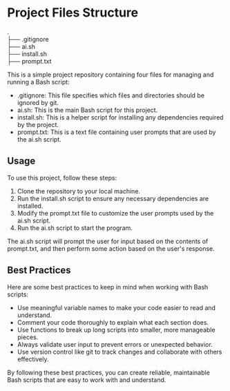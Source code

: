 # Project Files Structure
. <br>
├── .gitignore <br>
├── ai.sh <br>
├── install.sh <br>
├── prompt.txt <br>

This is a simple project repository containing four files for managing and running a Bash script:

- .gitignore: This file specifies which files and directories should be ignored by git.
- ai.sh: This is the main Bash script for this project.
- install.sh: This is a helper script for installing any dependencies required by the project.
- prompt.txt: This is a text file containing user prompts that are used by the ai.sh script.

## Usage

To use this project, follow these steps:

1. Clone the repository to your local machine.
2. Run the install.sh script to ensure any necessary dependencies are installed.
3. Modify the prompt.txt file to customize the user prompts used by the ai.sh script.
4. Run the ai.sh script to start the program.

The ai.sh script will prompt the user for input based on the contents of prompt.txt, and then perform some action based on the user's response.

## Best Practices

Here are some best practices to keep in mind when working with Bash scripts:

- Use meaningful variable names to make your code easier to read and understand.
- Comment your code thoroughly to explain what each section does.
- Use functions to break up long scripts into smaller, more manageable pieces.
- Always validate user input to prevent errors or unexpected behavior.
- Use version control like git to track changes and collaborate with others effectively.

By following these best practices, you can create reliable, maintainable Bash scripts that are easy to work with and understand.